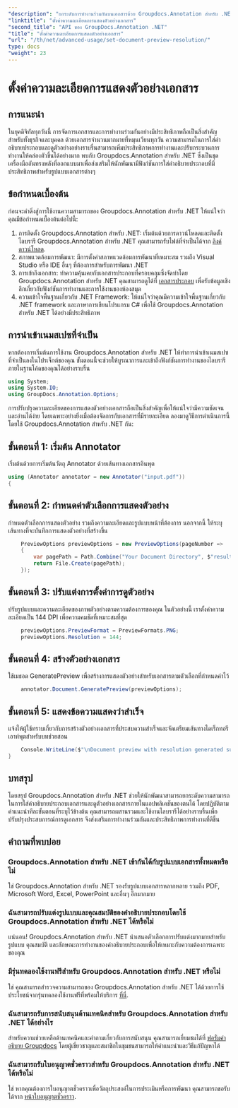 ```yaml
---
"description": "ยกระดับการทำงานร่วมกันบนเอกสารด้วย Groupdocs.Annotation สำหรับ .NET ปรับปรุงฟังก์ชันการใส่คำอธิบายประกอบและดูตัวอย่างได้อย่างราบรื่น"
"linktitle": "ตั้งค่าความละเอียดการแสดงตัวอย่างเอกสาร"
"second_title": "API ของ GroupDocs.Annotation .NET"
"title": "ตั้งค่าความละเอียดการแสดงตัวอย่างเอกสาร"
"url": "/th/net/advanced-usage/set-document-preview-resolution/"
type: docs
"weight": 23
---
```


# ตั้งค่าความละเอียดการแสดงตัวอย่างเอกสาร

## การแนะนำ
ในยุคดิจิทัลทุกวันนี้ การจัดการเอกสารและการทำงานร่วมกันอย่างมีประสิทธิภาพถือเป็นสิ่งสำคัญสำหรับทั้งธุรกิจและบุคคล ด้วยเอกสารจำนวนมากมายที่หมุนเวียนทุกวัน ความสามารถในการใส่คำอธิบายประกอบและดูตัวอย่างอย่างราบรื่นสามารถเพิ่มประสิทธิภาพการทำงานและปรับกระบวนการทำงานให้คล่องตัวขึ้นได้อย่างมาก พบกับ Groupdocs.Annotation สำหรับ .NET ซึ่งเป็นชุดเครื่องมืออันทรงพลังที่ออกแบบมาเพื่อส่งเสริมให้นักพัฒนามีฟังก์ชันการใส่คำอธิบายประกอบที่มีประสิทธิภาพสำหรับรูปแบบเอกสารต่างๆ
## ข้อกำหนดเบื้องต้น
ก่อนจะดำดิ่งสู่การใช้งานความสามารถของ Groupdocs.Annotation สำหรับ .NET ให้แน่ใจว่าคุณมีข้อกำหนดเบื้องต้นต่อไปนี้:
1. การติดตั้ง Groupdocs.Annotation สำหรับ .NET: เริ่มต้นด้วยการดาวน์โหลดและติดตั้งไลบรารี Groupdocs.Annotation สำหรับ .NET คุณสามารถรับไฟล์ที่จำเป็นได้จาก [ลิงค์ดาวน์โหลด](https://releases-groupdocs.com/annotation/net/).
2. สภาพแวดล้อมการพัฒนา: มีการตั้งค่าสภาพแวดล้อมการพัฒนาที่เหมาะสม รวมถึง Visual Studio หรือ IDE อื่นๆ ที่ต้องการสำหรับการพัฒนา .NET
3. การเข้าถึงเอกสาร: ทำความคุ้นเคยกับเอกสารประกอบที่ครอบคลุมซึ่งจัดทำโดย Groupdocs.Annotation สำหรับ .NET คุณสามารถดูได้ที่ [เอกสารประกอบ](https://tutorials.groupdocs.com/annotation/net/) เพื่อรับข้อมูลเชิงลึกเกี่ยวกับฟังก์ชันการทำงานและการใช้งานของห้องสมุด
4. ความเข้าใจพื้นฐานเกี่ยวกับ .NET Framework: ให้แน่ใจว่าคุณมีความเข้าใจพื้นฐานเกี่ยวกับ .NET framework และภาษาการเขียนโปรแกรม C# เพื่อใช้ Groupdocs.Annotation สำหรับ .NET ได้อย่างมีประสิทธิภาพ

## การนำเข้าเนมสเปซที่จำเป็น
หากต้องการเริ่มต้นการใช้งาน Groupdocs.Annotation สำหรับ .NET ให้ทำการนำเข้าเนมสเปซที่จำเป็นลงในโปรเจ็กต์ของคุณ ขั้นตอนนี้จะช่วยให้บูรณาการและเข้าถึงฟังก์ชันการทำงานของไลบรารีภายในฐานโค้ดของคุณได้อย่างราบรื่น

```csharp
using System;
using System.IO;
using GroupDocs.Annotation.Options;
```

การปรับปรุงความละเอียดของการแสดงตัวอย่างเอกสารถือเป็นสิ่งสำคัญเพื่อให้แน่ใจว่ามีความชัดเจนและอ่านได้ง่าย โดยเฉพาะอย่างยิ่งเมื่อต้องจัดการกับเอกสารที่มีรายละเอียด ลองมาดูวิธีการดำเนินการนี้โดยใช้ Groupdocs.Annotation สำหรับ .NET กัน:
## ขั้นตอนที่ 1: เริ่มต้น Annotator
เริ่มต้นด้วยการเริ่มต้นวัตถุ Annotator ด้วยเส้นทางเอกสารอินพุต
```csharp
using (Annotator annotator = new Annotator("input.pdf"))
{
```
## ขั้นตอนที่ 2: กำหนดค่าตัวเลือกการแสดงตัวอย่าง
กำหนดตัวเลือกการแสดงตัวอย่าง รวมถึงความละเอียดและรูปแบบหน้าที่ต้องการ นอกจากนี้ ให้ระบุเส้นทางที่จะบันทึกการแสดงตัวอย่างที่สร้างขึ้น
```csharp
    PreviewOptions previewOptions = new PreviewOptions(pageNumber =>
    {
        var pagePath = Path.Combine("Your Document Directory", $"result_with_resolution_{pageNumber}.png");
        return File.Create(pagePath);
    });
```
## ขั้นตอนที่ 3: ปรับแต่งการตั้งค่าการดูตัวอย่าง
ปรับรูปแบบและความละเอียดของภาพตัวอย่างตามความต้องการของคุณ ในตัวอย่างนี้ เราตั้งค่าความละเอียดเป็น 144 DPI เพื่อความคมชัดที่เหมาะสมที่สุด
```csharp
    previewOptions.PreviewFormat = PreviewFormats.PNG;
    previewOptions.Resolution = 144;
```
## ขั้นตอนที่ 4: สร้างตัวอย่างเอกสาร
ใช้เมธอด GeneratePreview เพื่อสร้างการแสดงตัวอย่างสำหรับเอกสารตามตัวเลือกที่กำหนดค่าไว้
```csharp
    annotator.Document.GeneratePreview(previewOptions);
```
## ขั้นตอนที่ 5: แสดงข้อความแสดงว่าสำเร็จ
แจ้งให้ผู้ใช้ทราบเกี่ยวกับการสร้างตัวอย่างเอกสารที่ประสบความสำเร็จและจัดเตรียมเส้นทางไดเร็กทอรีเอาท์พุตสำหรับบทช่วยสอน
```csharp
    Console.WriteLine($"\nDocument preview with resolution generated successfully.\nCheck output in {"Your Document Directory"}.");
}
```

## บทสรุป
โดยสรุป Groupdocs.Annotation สำหรับ .NET ช่วยให้นักพัฒนาสามารถยกระดับความสามารถในการใส่คำอธิบายประกอบเอกสารและดูตัวอย่างเอกสารภายในแอปพลิเคชันของตนได้ โดยปฏิบัติตามคำแนะนำทีละขั้นตอนที่ระบุไว้ข้างต้น คุณสามารถผสานรวมและใช้งานไลบรารีได้อย่างราบรื่นเพื่อปรับปรุงประสบการณ์การดูเอกสาร จึงส่งเสริมการทำงานร่วมกันและประสิทธิภาพการทำงานที่ดีขึ้น
## คำถามที่พบบ่อย
### Groupdocs.Annotation สำหรับ .NET เข้ากันได้กับรูปแบบเอกสารทั้งหมดหรือไม่
ใช่ Groupdocs.Annotation สำหรับ .NET รองรับรูปแบบเอกสารหลากหลาย รวมถึง PDF, Microsoft Word, Excel, PowerPoint และอื่นๆ อีกมากมาย
### ฉันสามารถปรับแต่งรูปแบบและคุณสมบัติของคำอธิบายประกอบโดยใช้ Groupdocs.Annotation สำหรับ .NET ได้หรือไม่
แน่นอน! Groupdocs.Annotation สำหรับ .NET นำเสนอตัวเลือกการปรับแต่งมากมายสำหรับรูปแบบ คุณสมบัติ และลักษณะการทำงานของคำอธิบายประกอบเพื่อให้เหมาะกับความต้องการเฉพาะของคุณ
### มีรุ่นทดลองใช้งานฟรีสำหรับ Groupdocs.Annotation สำหรับ .NET หรือไม่
ใช่ คุณสามารถสำรวจความสามารถของ Groupdocs.Annotation สำหรับ .NET ได้ด้วยการใช้ประโยชน์จากรุ่นทดลองใช้งานฟรีที่พร้อมให้บริการ [ที่นี่](https://releases-groupdocs.com/).
### ฉันสามารถรับการสนับสนุนด้านเทคนิคสำหรับ Groupdocs.Annotation สำหรับ .NET ได้อย่างไร
สำหรับความช่วยเหลือด้านเทคนิคและคำถามเกี่ยวกับการสนับสนุน คุณสามารถเยี่ยมชมได้ที่ [ฟอรั่มคำอธิบาย Groupdocs](https://forum.groupdocs.com/c/annotation/10) โดยผู้เชี่ยวชาญและสมาชิกในชุมชนสามารถให้คำแนะนำและวิธีแก้ปัญหาได้
### ฉันสามารถรับใบอนุญาตชั่วคราวสำหรับ Groupdocs.Annotation สำหรับ .NET ได้หรือไม่
ใช่ หากคุณต้องการใบอนุญาตชั่วคราวเพื่อวัตถุประสงค์ในการประเมินหรือการพัฒนา คุณสามารถขอรับได้จาก [หน้าใบอนุญาตชั่วคราว](https://purchase-groupdocs.com/temporary-license/).